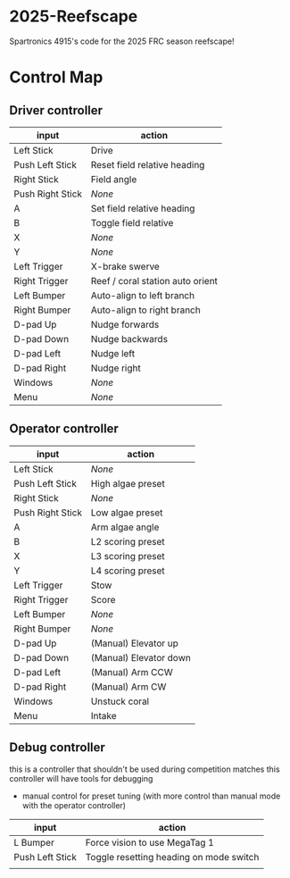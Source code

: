 # 2025-Reefscape

Spartronics 4915's code for the 2025 FRC season reefscape!

# Control Map

## Driver controller

| input   | action |
| -------- | ------- |
| Left Stick |  Drive |
| Push Left Stick |  Reset field relative heading |
| Right Stick | Field angle |
| Push Right Stick | *None* |
| A | Set field relative heading |
| B | Toggle field relative |
| X | *None* |
| Y | *None* |
| Left Trigger | X-brake swerve |
| Right Trigger | Reef / coral station auto orient |
| Left Bumper | Auto-align to left branch |
| Right Bumper | Auto-align to right branch |
| D-pad Up | Nudge forwards |
| D-pad Down | Nudge backwards |
| D-pad Left | Nudge left |
| D-pad Right | Nudge right |
| Windows | *None* |
| Menu | *None* |

## Operator controller
| input   | action |
| -------- | ------- |
| Left Stick | *None* |
| Push Left Stick | High algae preset |
| Right Stick | *None* |
| Push Right Stick | Low algae preset |
| A | Arm algae angle |
| B | L2 scoring preset |
| X | L3 scoring preset |
| Y | L4 scoring preset |
| Left Trigger | Stow |
| Right Trigger | Score |
| Left Bumper | *None* |
| Right Bumper | *None* |
| D-pad Up | (Manual) Elevator up |
| D-pad Down | (Manual) Elevator down |
| D-pad Left | (Manual) Arm CCW |
| D-pad Right | (Manual) Arm CW |
| Windows | Unstuck coral |
| Menu | Intake |

## Debug controller
this is a controller that shouldn't be used during competition matches
this controller will have tools for debugging
* manual control for preset tuning (with more control than manual mode with the operator controller)

| input   | action |
| -------- | ------- |
| L Bumper | Force vision to use MegaTag 1 |
| Push Left Stick | Toggle resetting heading on mode switch |
|     |     |
